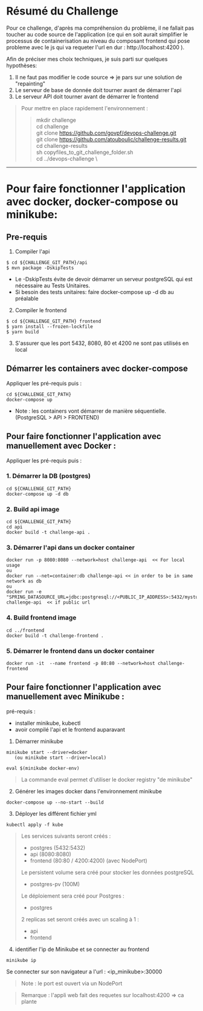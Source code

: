 # Résumé du Challenge

Pour ce challenge, d'après ma compréhension du problème, il ne fallait pas toucher 
au code source de l'application (ce qui en soit aurait simplifier le processus de containerisation 
au niveau du composant frontend qui pose probleme avec le js qui va requeter l'url en dur : http://localhost:4200 ).

Afin de préciser mes choix techniques, je suis parti sur quelques hypothèses:
1. Il ne faut pas modifier le code source => je pars sur une solution de "repainting"
2. Le serveur de base de donnée doit tourner avant de démarrer l'api
3. Le serveur API doit tourner avant de démarrer le frontend

> Pour mettre en place rapidement l'environnement : 
>> mkdir challenge\
cd challenge\
git clone https://github.com/govpf/devops-challenge.git \
git clone https://github.com/atouboulic/challenge-results.git \
cd challenge-results \
sh copyfiles_to_git_challenge_folder.sh \
cd ../devops-challenge \


_____________________________________

# Pour faire fonctionner l'application avec docker, docker-compose ou minikube:

## Pre-requis

1. Compiler l'api
```
$ cd ${CHALLENGE_GIT_PATH}/api
$ mvn package -DskipTests
```

* Le -DskipTests évite de devoir démarrer un serveur postgreSQL qui est nécessaire au Tests Unitaires. 
* Si besoin des tests unitaires: faire docker-compose up -d db au préalable

2. Compiler le frontend
```
$ cd ${CHALLENGE_GIT_PATH} frontend
$ yarn install --frozen-lockfile 
$ yarn build
```

3. S'assurer que les port 5432, 8080, 80 et 4200 ne sont pas utilisés en local

## Démarrer les containers avec docker-compose

Appliquer les pré-requis puis :

```
cd ${CHALLENGE_GIT_PATH}
docker-compose up 
```

* Note : les containers vont démarrer de manière séquentielle. (PostgreSQL > API > FRONTEND)

## Pour faire fonctionner l'application avec manuellement avec Docker :

Appliquer les pré-requis puis :

### 1. Démarrer la DB (postgres) 

```shell 
cd ${CHALLENGE_GIT_PATH}
docker-compose up -d db 
```

### 2. Build api image
```
cd ${CHALLENGE_GIT_PATH}
cd api
docker build -t challenge-api .
```

### 3. Démarrer l'api dans un docker container
```
docker run -p 8080:8080 --network=host challenge-api  << For local usage
ou
docker run --net=container:db challenge-api << in order to be in same network as db
ou 
docker run -e "SPRING_DATASOURCE_URL=jdbc:postgresql://<PUBLIC_IP_ADDRESS>:5432/mystuff" challenge-api  << if public url    
```

### 4. Build frontend image
```
cd ../frontend
docker build -t challenge-frontend .
```

### 5. Démarrer le frontend dans un docker container
```
docker run -it  --name frontend -p 80:80 --network=host challenge-frontend
```

## Pour faire fonctionner l'application avec manuellement avec Minikube :

pré-requis : 
* installer minikube, kubectl
* avoir compilé l'api et le frontend auparavant

1. Démarrer minikube 

```
minikube start --driver=docker
   (ou minikube start --driver=local)
   
eval $(minikube docker-env)
```

> La commande eval permet d'utiliser le docker registry "de minikube"

2. Générer les images docker dans l'environnement minikube

```shell
docker-compose up --no-start --build
```


3. Déployer les différent fichier yml

```shell
kubectl apply -f kube
```

>Les services suivants seront créés :
>* postgres (5432:5432)
>* api (8080:8080)
>* frontend (80:80 / 4200:4200) (avec NodePort)
> 
>
>Le persistent volume sera créé pour stocker les données postgreSQL
>* postgres-pv (100M)
>
>Le déploiement sera créé pour Postgres :
>* postgres
>
>2 replicas set seront créés avec un scaling à 1 :
>* api
>* frontend

4. identifier l'ip de Minikube et se connecter au frontend
```
minikube ip
```
Se connecter sur son navigateur a l'url : <ip_minikube>:30000

> Note : le port est ouvert via un NodePort

> Remarque : l'appli web fait des requetes sur localhost:4200 => ca plante

